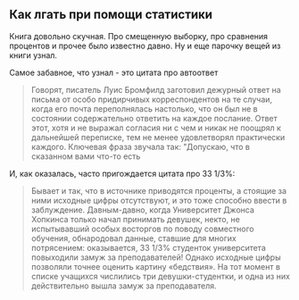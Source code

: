 ## Как лгать при помощи статистики
Книга довольно скучная. 
Про смещенную выборку, про сравнения процентов и прочее было известно давно. 
Ну и еще парочку вещей из книги узнал.

Самое забавное, что узнал - это цитата про автоответ

>Говорят, писатель Луис Бромфилд заготовил дежурный ответ на письма от особо придирчивых корреспондентов на те случаи, 
>когда его почта переполнялась настолько, что он был не в состоянии содержательно ответить на каждое послание. 
>Ответ этот, хотя и не выражал согласия ни с чем и никак не поощрял к дальнейшей переписке, 
>тем не менее удовлетворял практически каждого. 
>Ключевая фраза звучала так: "Допускаю, что в сказанном вами что-то есть

И, как оказалась, часто пригождается цитата про 33 1/3%:
>Бывает и так, что в источнике приводятся проценты, а стоящие за ними исходные цифры отсутствуют, и это тоже способно ввести в заблуждение. Давным-давно, когда Университет Джонса Хопкинса только начал принимать девушек, некто, не испытывавший особых восторгов по поводу совместного обучения, обнародовал данные, ставшие для многих потрясением: оказывается, 33 1/3% студенток университета повыходили замуж за преподавателей! Однако исходные цифры позволяли точнее оценить картину «бедствия». На тот момент в списке учащихся числились три девушки-студентки, и одна из них действительно вышла замуж за преподавателя.
